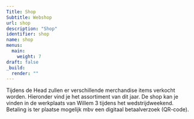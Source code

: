 ```yaml
---
Title: Shop
Subtitle: Webshop
url: shop
description: "Shop"
identifier: shop
name: shop
menus: 
  main:
    weight: 7
draft: false
_build:
  render: ""
---
```


Tijdens de Head zullen er verschillende merchandise items verkocht worden. Hieronder vind je het assortiment van dit jaar. 
De shop kan je vinden in de werkplaats van Willem 3 tijdens het wedstrijdweekend. Betaling is ter plaatse mogelijk mbv een digitaal betaalverzoek (QR-code).

<!-- Je kan ze online reserveren en afhalen tijdens het weekend bij de werkplaats van Willem 3. 
Helaas is er nu nog geen betaalmethode gekoppeld aan de shop. Op de laatste pagina van het bestelproces krijgt u een totaal en onze rekeninggegevens. Hiermee kunt u handmatig de betaling voldoen en is de reservering definitief. -->

